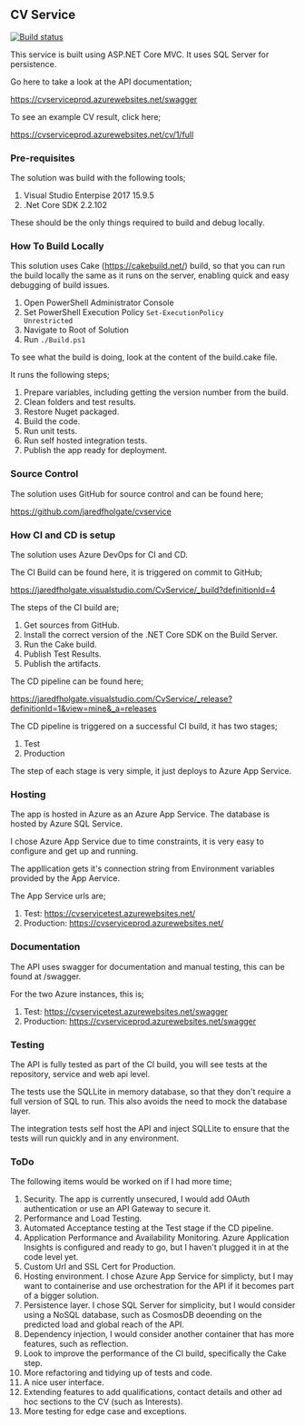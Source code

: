 ## CV Service

[![Build status](https://jaredfholgate.visualstudio.com/CvService/_apis/build/status/CvService)](https://jaredfholgate.visualstudio.com/CvService/_build/latest?definitionId=4)

This service is built using ASP.NET Core MVC. It uses SQL Server for persistence.

Go here to take a look at the API documentation;

https://cvserviceprod.azurewebsites.net/swagger

To see an example CV result, click here;

https://cvserviceprod.azurewebsites.net/cv/1/full


### Pre-requisites

The solution was build with the following tools;

1. Visual Studio Enterpise 2017 15.9.5
2. .Net Core SDK 2.2.102

These should be the only things required to build and debug locally.

### How To Build Locally

This solution uses Cake (https://cakebuild.net/) build, so that you can run the build locally the same as it runs on the server, enabling quick and easy debugging of build issues.

1. Open PowerShell Administrator Console
2. Set PowerShell Execution Policy
<code>Set-ExecutionPolicy Unrestricted</code>
3. Navigate to Root of Solution
4. Run <code>./Build.ps1</code>

To see what the build is doing, look at the content of the build.cake file.

It runs the following steps;

1. Prepare variables, including getting the version number from the build.
2. Clean folders and test results.
2. Restore Nuget packaged.
3. Build the code.
4. Run unit tests.
5. Run self hosted integration tests.
6. Publish the app ready for deployment.

### Source Control

The solution uses GitHub for source control and can be found here;

https://github.com/jaredfholgate/cvservice

### How CI and CD is setup

The solution uses Azure DevOps for CI and CD.

The CI Build can be found here, it is triggered on commit to GitHub;

https://jaredfholgate.visualstudio.com/CvService/_build?definitionId=4

The steps of the CI build are;

1. Get sources from GitHub.
2. Install the correct version of the .NET Core SDK on the Build Server.
3. Run the Cake build.
4. Publish Test Results.
5. Publish the artifacts.

The CD pipeline can be found here;

https://jaredfholgate.visualstudio.com/CvService/_release?definitionId=1&view=mine&_a=releases

The CD pipeline is triggered on a successful CI build, it has two stages;

1. Test
2. Production

The step of each stage is very simple, it just deploys to Azure App Service.

### Hosting

The app is hosted in Azure as an Azure App Service. The database is hosted by Azure SQL Service.

I chose Azure App Service due to time constraints, it is very easy to configure and get up and running.

The appllication gets it's connection string from Environment variables provided by the App Aervice.

The App Service urls are;

1. Test: https://cvservicetest.azurewebsites.net/
2. Production: https://cvserviceprod.azurewebsites.net/

### Documentation

The API uses swagger for documentation and manual testing, this can be found at /swagger.

For the two Azure instances, this is;

1. Test: https://cvservicetest.azurewebsites.net/swagger
2. Production: https://cvserviceprod.azurewebsites.net/swagger

### Testing

The API is fully tested as part of the CI build, you will see tests at the repository, service and web api level.

The tests use the SQLLite in memory database, so that they don't require a full version of SQL to run. This also avoids the need to mock the database layer.

The integration tests self host the API and inject SQLLite to ensure that the tests will run quickly and in any environment.

### ToDo

The following items would be worked on if I had more time;

1. Security. The app is currently unsecured, I would add OAuth authentication or use an API Gateway to secure it.
2. Performance and Load Testing.
3. Automated Acceptance testing at the Test stage if the CD pipeline.
4. Application Performance and Availability Monitoring. Azure Application Insights is configured and ready to go, but I haven't plugged it in at the code level yet.
5. Custom Url and SSL Cert for Production.
6. Hosting environment. I chose Azure App Service for simplicty, but I may want to containerise and use orchestration for the API if it becomes part of a bigger solution.
7. Persistence layer. I chose SQL Server for simplicity, but I would consider using a NoSQL database, such as CosmosDB deoending on the predicted load and global reach of the API.
8. Dependency injection, I would consider another container that has more features, such as reflection.
9. Look to improve the performance of the CI build, specifically the Cake step.
10. More refactoring and tidying up of tests and code. 
11. A nice user interface.
12. Extending features to add qualifications, contact details and other ad hoc sections to the CV (such as Interests).
13. More testing for edge case and exceptions.